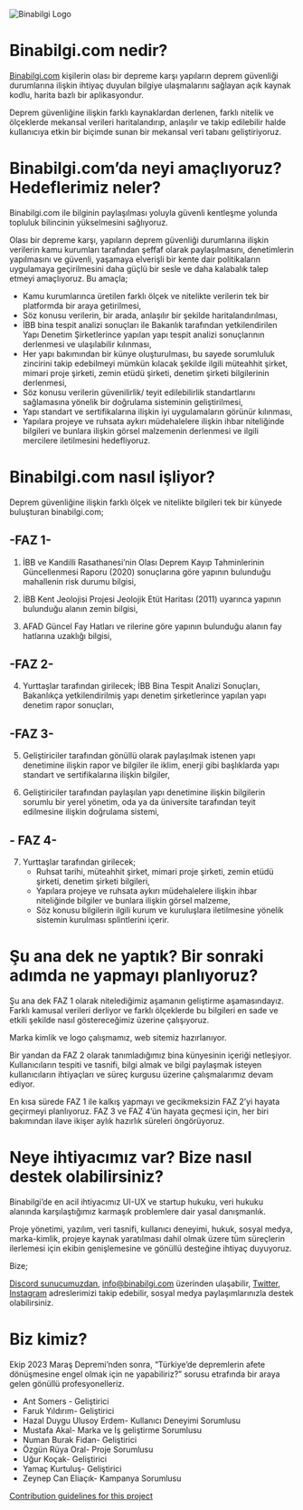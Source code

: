 ![Binabilgi Logo](https://cdn.discordapp.com/attachments/731164914751635510/1085534409958101122/Ekran_Resmi_2023-03-15_15.05.56.png)

# **Binabilgi.com nedir?**

[Binabilgi.com](https://www.binabilgi.com/) kişilerin olası bir depreme karşı yapıların deprem güvenliği durumlarına ilişkin ihtiyaç duyulan bilgiye ulaşmalarını sağlayan açık kaynak kodlu, harita bazlı bir aplikasyondur.

Deprem güvenliğine ilişkin farklı kaynaklardan derlenen, farklı nitelik ve ölçeklerde mekansal verileri haritalandırıp, anlaşılır ve takip edilebilir halde kullanıcıya etkin bir biçimde sunan bir mekansal veri tabanı geliştiriyoruz.

# **Binabilgi.com’da neyi amaçlıyoruz? Hedeflerimiz neler?**

Binabilgi.com ile bilginin paylaşılması yoluyla güvenli kentleşme yolunda topluluk bilincinin yükselmesini sağlıyoruz.

Olası bir depreme karşı, yapıların deprem güvenliği durumlarına ilişkin verilerin kamu kurumları tarafından şeffaf olarak paylaşılmasını, denetimlerin yapılmasını ve güvenli, yaşamaya elverişli bir kente dair politikaların uygulamaya geçirilmesini daha güçlü bir sesle ve daha kalabalık talep etmeyi amaçlıyoruz. Bu amaçla;

- Kamu kurumlarınca üretilen farklı ölçek ve nitelikte verilerin tek bir platformda bir araya getirilmesi,
- Söz konusu verilerin, bir arada, anlaşılır bir şekilde haritalandırılması,
- İBB bina tespit analizi sonuçları ile Bakanlık tarafından yetkilendirilen Yapı Denetim Şirketlerince yapılan yapı tespit analizi sonuçlarının derlenmesi ve ulaşılabilir kılınması,
- Her yapı bakımından bir künye oluşturulması, bu sayede sorumluluk zincirini takip edebilmeyi mümkün kılacak şekilde ilgili müteahhit şirket, mimari proje şirketi, zemin etüdü şirketi, denetim şirketi bilgilerinin derlenmesi,
- Söz konusu verilerin güvenilirlik/ teyit edilebilirlik standartlarını sağlamasına yönelik bir doğrulama sisteminin geliştirilmesi,
- Yapı standart ve sertifikalarına ilişkin iyi uygulamaların görünür kılınması,
- Yapılara projeye ve ruhsata aykırı müdehalelere ilişkin ihbar niteliğinde bilgileri ve bunlara ilişkin görsel malzemenin derlenmesi ve ilgili mercilere iletilmesini hedefliyoruz.

# **Binabilgi.com nasıl işliyor?**

Deprem güvenliğine ilişkin farklı ölçek ve nitelikte bilgileri tek bir künyede buluşturan binabilgi.com;

## **-FAZ 1-**

1. İBB ve Kandilli Rasathanesi’nin Olası Deprem Kayıp Tahminlerinin Güncellenmesi Raporu (2020) sonuçlarına göre yapının bulunduğu mahallenin risk durumu bilgisi,

2. İBB Kent Jeolojisi Projesi Jeolojik Etüt Haritası (2011) uyarınca yapının bulunduğu alanın zemin bilgisi,

3. AFAD Güncel Fay Hatları ve rilerine göre yapının bulunduğu alanın fay hatlarına uzaklığı bilgisi,

## **-FAZ 2-**

4. Yurttaşlar tarafından girilecek;
   İBB Bina Tespit Analizi Sonuçları,
   Bakanlıkça yetkilendirilmiş yapı denetim şirketlerince yapılan yapı denetim rapor sonuçları,

## **-FAZ 3-**

5. Geliştiriciler tarafından gönüllü olarak paylaşılmak istenen yapı denetimine ilişkin rapor ve bilgiler ile iklim, enerji gibi başlıklarda yapı standart ve sertifikalarına ilişkin bilgiler,

6. Geliştiriciler tarafından paylaşılan yapı denetimine ilişkin bilgilerin sorumlu bir yerel yönetim, oda ya da üniversite tarafından teyit edilmesine ilişkin doğrulama sistemi,

## **- FAZ 4-**

7. Yurttaşlar tarafından girilecek;
   - Ruhsat tarihi, müteahhit şirket, mimari proje şirketi, zemin etüdü şirketi, denetim şirketi bilgileri,
   - Yapılara projeye ve ruhsata aykırı müdehalelere ilişkin ihbar niteliğinde bilgiler ve bunlara ilişkin görsel malzeme,
   - Söz konusu bilgilerin ilgili kurum ve kuruluşlara iletilmesine yönelik sistemin kurulması splintlerini içerir.

# **Şu ana dek ne yaptık? Bir sonraki adımda ne yapmayı planlıyoruz?**

Şu ana dek FAZ 1 olarak nitelediğimiz aşamanın geliştirme aşamasındayız. Farklı kamusal verileri derliyor ve farklı ölçeklerde bu bilgileri en sade ve etkili şekilde nasıl göstereceğimiz üzerine çalışıyoruz.

Marka kimlik ve logo çalışmamız, web sitemiz hazırlanıyor.

Bir yandan da FAZ 2 olarak tanımladığımız bina künyesinin içeriği netleşiyor. Kullanıcıların tespiti ve tasnifi, bilgi almak ve bilgi paylaşmak isteyen kullanıcıların ihtiyaçları ve süreç kurgusu üzerine çalışmalarımız devam ediyor.

En kısa sürede FAZ 1 ile kalkış yapmayı ve gecikmeksizin FAZ 2’yi hayata geçirmeyi planlıyoruz. FAZ 3 ve FAZ 4’ün hayata geçmesi için, her biri bakımından ilave ikişer aylık hazırlık süreleri öngörüyoruz.

# **Neye ihtiyacımız var? Bize nasıl destek olabilirsiniz?**

Binabilgi’de en acil ihtiyacımız UI-UX ve startup hukuku, veri hukuku alanında karşılaştığımız karmaşık problemlere dair yasal danışmanlık.

Proje yönetimi, yazılım, veri tasnifi, kullanıcı deneyimi, hukuk, sosyal medya, marka-kimlik, projeye kaynak yaratılması dahil olmak üzere tüm süreçlerin ilerlemesi için ekibin genişlemesine ve gönüllü desteğine ihtiyaç duyuyoruz.

Bize;

[Discord sunucumuzdan](https://discord.gg/4vyvkrVdms),
info@binabilgi.com üzerinden ulaşabilir,
[Twitter](https://twitter.com/binabilgi), [Instagram](https://www.instagram.com/binabilgi/) adreslerimizi takip edebilir, sosyal medya paylaşımlarınızla destek olabilirsiniz.

# **Biz kimiz?**

Ekip 2023 Maraş Depremi’nden sonra, “Türkiye’de depremlerin afete dönüşmesine engel olmak için ne yapabiliriz?” sorusu etrafında bir araya gelen gönüllü profesyonelleriz.

- Ant Somers - Geliştirici
- Faruk Yıldırım- Geliştirici
- Hazal Duygu Ulusoy Erdem- Kullanıcı Deneyimi Sorumlusu
- Mustafa Akal- Marka ve İş geliştirme Sorumlusu
- Numan Burak Fidan- Geliştirici
- Özgün Rüya Oral- Proje Sorumlusu
- Uğur Koçak- Geliştirici
- Yamaç Kurtuluş- Geliştirici
- Zeynep Can Eliaçık- Kampanya Sorumlusu

[Contribution guidelines for this project](binabilgi/CONTRIBUTING.md)
